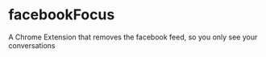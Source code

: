 # facebookFocus
A Chrome Extension that removes the facebook feed, so you only see your conversations

